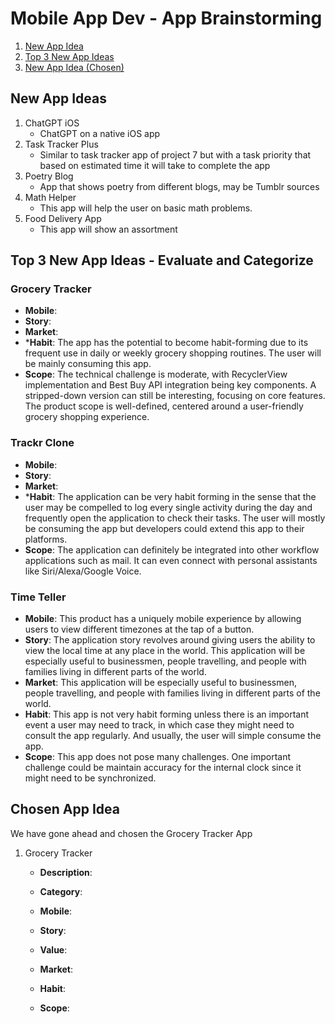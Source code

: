 Mobile App Dev - App Brainstorming
===

1. [New App Idea](#New-App-Ideas)
2. [Top 3 New App Ideas](#Top-3-New-App-Ideas)
3. [New App Idea (Chosen)](#New-App-Idea-Chosen)

## New App Ideas
1. ChatGPT iOS
    - ChatGPT on a native iOS app
2. Task Tracker Plus
    - Similar to task tracker app of project 7 but with a task priority that based on estimated time it    will take to complete the app
3. Poetry Blog
    - App that shows poetry from different blogs, may be Tumblr sources
4. Math Helper
    - This app will help the user on basic math problems.
4. Food Delivery App
    - This app will show an assortment


## Top 3 New App Ideas - Evaluate and Categorize
### Grocery Tracker
- **Mobile**: 
- **Story**: 
- **Market**: 
- ***Habit**: The app has the potential to become habit-forming due to its frequent use in daily or weekly grocery shopping routines. The user will be mainly consuming this app.
- **Scope**:  The technical challenge is moderate, with RecyclerView implementation and Best Buy API integration being key components. A stripped-down version can still be interesting, focusing on core features. The product scope is well-defined, centered around a user-friendly grocery shopping experience.


### Trackr Clone
- **Mobile**: 
- **Story**: 
- **Market**: 
- ***Habit**: The application can be very habit forming in the sense that the user may be compelled to log every single activity during the day and frequently open the application to check their tasks. The user will mostly be consuming the app but developers could extend this app to their platforms.
- **Scope**: The application can definitely be integrated into other workflow applications such as mail. It can even connect with personal assistants like Siri/Alexa/Google Voice.

### Time Teller
- **Mobile**: This product has a uniquely mobile experience by allowing users to view different timezones at the tap of a button.
- **Story**: The application story revolves around giving users the ability to view the local time at any place in the world. This application will be especially useful to businessmen, people travelling, and people with families living in different parts of the world.
- **Market**: This application will be especially useful to businessmen, people travelling, and people with families living in different parts of the world. 
- **Habit**: This app is not very habit forming unless there is an important event a user may need to track, in which case they might need to consult the app regularly. And usually, the user will simple consume the app.
- **Scope**: This app does not pose many challenges. One important challenge could be maintain accuracy for the internal clock since it might need to be synchronized.


## Chosen App Idea
We have gone ahead and chosen the Grocery Tracker App
1. Grocery Tracker
   - **Description**: 
     
   - **Category**: 
     
   - **Mobile**: 
     
   - **Story**: 
     
   - **Value**: 

   - **Market**: 

   - **Habit**: 

   - **Scope**: 

